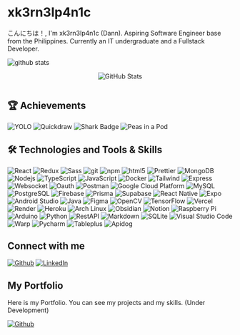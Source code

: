 # xk3rn3lp4n1c

こんにちは！, I'm xk3rn3lp4n1c (Dann). Aspiring Software Engineer base from the Philippines. Currently an IT undergraduate and a Fullstack Developer.

<picture decoding="async" loading="lazy">
  <img alt="github stats" src="https://pixel-profile.vercel.app/api/github-stats?username=xk3rn3lp4n1c&screen_effect=false&theme=fuji&hide=avatar&dithering=true">
</picture>

<div style="display: grid; place-items: center; width: 100%;">

![GitHub Stats](https://github-readme-streak-stats.herokuapp.com/?user=xk3rn3lp4n1c&theme=gruvbox&hide_border=true)

</div>

## 🏆 Achievements

![YOLO](https://img.shields.io/badge/-YOLO-orange.svg?style=flat-square&logo=github)
![Quickdraw](https://img.shields.io/badge/-Quickdraw-yellow.svg?style=flat-square&logo=github)
![Shark Badge](https://img.shields.io/badge/-Shark-blue.svg?style=flat-square&logo=github)
![Peas in a Pod](https://img.shields.io/badge/-Peas-green.svg?style=flat-square&logo=github)

## 🛠️ Technologies and Tools & Skills

<div>
	<img alt="React" src="https://img.shields.io/badge/-React-45b8d8.svg?style=flat-square&logo=react&logoColor=white" />
	<img alt="Redux" src="https://img.shields.io/badge/-Redux-764ABC.svg?style=flat-square&logo=redux&logoColor=white" />
	<img alt="Sass" src="https://img.shields.io/badge/-Sass-CC6699.svg?style=flat-square&logo=sass&logoColor=white" />
	<img alt="git" src="https://img.shields.io/badge/-Git-F05032.svg?style=flat-square&logo=git&logoColor=white" />
	<img alt="npm" src="https://img.shields.io/badge/-NPM-CB3837.svg?style=flat-square&logo=npm&logoColor=white" />
	<img alt="html5" src="https://img.shields.io/badge/-HTML5-E34F26.svg?style=flat-square&logo=html5&logoColor=white" />
	<img alt="Prettier" src="https://img.shields.io/badge/-Prettier-F7B93E.svg?style=flat-square&logo=prettier&logoColor=white" />
	<img alt="MongoDB" src="https://img.shields.io/badge/-MongoDB-13aa52.svg?style=flat-square&logo=mongodb&logoColor=white" />
	<img alt="Nodejs" src="https://img.shields.io/badge/-Nodejs-43853d.svg?style=flat-square&logo=Node.js&logoColor=white" />
	<img alt="TypeScript" src="https://img.shields.io/badge/-TypeScript-007ACC.svg?style=flat-square&logo=Node.js&logoColor=white" />
	<img alt="JavaScript" src="https://img.shields.io/badge/-JavaScript-F7DF1E.svg?style=flat-square&logo=javascript&logoColor=black" />
	<img alt="Docker" src="https://img.shields.io/badge/-Docker-46a2f1.svg?style=flat-square&logo=docker&logoColor=white" />
	<img alt="Tailwind" src="https://img.shields.io/badge/-Tailwind-06B6D4.svg?style=flat-square&logo=tailwindcss&logoColor=white" />
	<img alt="Express" src="https://img.shields.io/badge/-Express-202020.svg?style=flat-square&logo=express&logoColor=white" />
	<img alt="Websocket" src="https://img.shields.io/badge/-Websocket-010101.svg?style=flat-square&logo=websocket&logoColor=white" />
	<img alt="Oauth" src="https://img.shields.io/badge/-Oauth-202020.svg?style=flat-square&logo=oauth&logoColor=white" />
	<img alt="Postman" src="https://img.shields.io/badge/-Postman-FF6C37.svg?style=flat-square&logo=postman&logoColor=white" />
	<img alt="Google Cloud Platform" src="https://img.shields.io/badge/-Google_Cloud_Platform-1a73e8.svg?style=flat-square&logo=google-cloud&logoColor=white" />
	<img alt="MySQL" src="https://img.shields.io/badge/-MySQL-4479A1.svg?style=flat-square&logo=mysql&logoColor=white" />
	<img alt="PostgreSQL" src="https://img.shields.io/badge/-PostgreSQL-336791.svg?style=flat-square&logo=postgresql&logoColor=white" />
	<img alt="Firebase" src="https://img.shields.io/badge/-Firebase-FFCA28.svg?style=flat-square&logo=firebase&logoColor=white" />
	<img alt="Prisma" src="https://img.shields.io/badge/-Prisma-2D3748.svg?style=flat-square&logo=prisma&logoColor=white" />
	<img alt="Supabase" src="https://img.shields.io/badge/-Supabase-3ECF8E.svg?style=flat-square&logo=supabase&logoColor=white" />
	<img alt="React Native" src="https://img.shields.io/badge/-React_Native-61DAFB.svg?style=flat-square&logo=react&logoColor=white" />
	<img alt="Expo" src="https://img.shields.io/badge/-Expo-000020.svg?style=flat-square&logo=expo&logoColor=white" />
	<img alt="Android Studio" src="https://img.shields.io/badge/-Android_Studio-3DDC84.svg?style=flat-square&logo=android-studio&logoColor=white" />
	<img alt="Java" src="https://img.shields.io/badge/-Java-007396.svg?style=flat-square&logo=java&logoColor=white" />
	<img alt="Figma" src="https://img.shields.io/badge/-Figma-F24E1E.svg?style=flat-square&logo=figma&logoColor=white" />
	<img alt="OpenCV" src="https://img.shields.io/badge/-OpenCV-5C3EE8.svg?style=flat-square&logo=opencv&logoColor=white" />
	<img alt="TensorFlow" src="https://img.shields.io/badge/-TensorFlow-FF6F00.svg?style=flat-square&logo=tensorflow&logoColor=white" />
	<img alt="Vercel" src="https://img.shields.io/badge/-Vercel-202020.svg?style=flat-square&logo=vercel&logoColor=white" />
	<img alt="Render" src="https://img.shields.io/badge/-Render-46E3B7.svg?style=flat-square&logo=render&logoColor=white" />
	<img alt="Heroku" src="https://img.shields.io/badge/-Heroku-430098.svg?style=flat-square&logo=heroku&logoColor=white" />
	<img alt="Arch Linux" src="https://img.shields.io/badge/-Arch_Linux-1793D1.svg?style=flat-square&logo=arch-linux&logoColor=white" />
	<img alt="Obsidian" src="https://img.shields.io/badge/-Obsidian-483699.svg?style=flat-square&logo=obsidian&logoColor=white" />
	<img alt="Notion" src="https://img.shields.io/badge/-Notion-202020.svg?style=flat-square&logo=notion&logoColor=white" />
	<img alt="Raspberry Pi" src="https://img.shields.io/badge/-Raspberry_Pi-C51A4A.svg?style=flat-square&logo=Raspberry-Pi" />
	<img alt="Arduino" src="https://img.shields.io/badge/-Arduino-00979D.svg?style=flat-square&logo=Arduino&logoColor=white" />
	<img alt="Python" src="https://img.shields.io/badge/-Python-3776AB.svg?style=flat-square&logo=python&logoColor=white" />
	<img alt="RestAPI" src="https://img.shields.io/badge/-RestAPI-202020.svg?style=flat-square&logo=restapi&logoColor=white" />
	<img alt="Markdown" src="https://img.shields.io/badge/-Markdown-202020.svg?style=flat-square&logo=markdown&logoColor=white" />
	<img alt="SQLite" src="https://img.shields.io/badge/-SQLite-003B57.svg?style=flat-square&logo=sqlite&logoColor=white" />
	<img alt="Visual Studio Code" src="https://img.shields.io/badge/-Visual_Studio_Code-007ACC.svg?style=flat-square&logo=visual-studio-code&logoColor=white" />
	<img alt="Warp" src="https://img.shields.io/badge/-Warp-202020.svg?style=flat-square&logo=warp&logoColor=white" />
	<img alt="Pycharm" src="https://img.shields.io/badge/-Pycharm-202020.svg?style=flat-square&logo=pycharm&logoColor=white" />
	<img alt="Tableplus" src="https://img.shields.io/badge/-TablePlus-202020.svg?style=flat-square&logo=tableplus&logoColor=white" />
	<img alt="Apidog" src="https://img.shields.io/badge/-Apidog-202020.svg?style=flat-square&logo=apidog&logoColor=white" />

</div>

## Connect with me

<a href="https://github.com/xk3rn3lp4n1c" target="_blank"><img alt="Github" src="https://img.shields.io/badge/GitHub-%23202020.svg?&style=for-the-badge&logo=Github&logoColor=white" /></a>
<a href="https://www.linkedin.com/in/-itsdg" target="_blank"><img alt="LinkedIn" src="https://img.shields.io/badge/LinkedIn-%230077B5.svg?&style=for-the-badge&logo=linkedin&logoColor=white" /></a>

## My Portfolio

Here is my Portfolio. You can see my projects and my skills. (Under Development)

<a href="https://itsrabayadg.com" target="_blank"><img alt="Github" src="https://img.shields.io/badge/Portfolio-%23202020.svg?&style=for-the-badge&logoColor=white" /></a>
